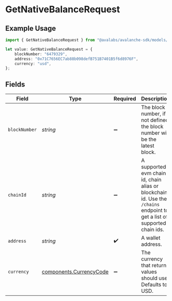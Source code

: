 # GetNativeBalanceRequest

## Example Usage

```typescript
import { GetNativeBalanceRequest } from "@avalabs/avalanche-sdk/models/operations";

let value: GetNativeBalanceRequest = {
    blockNumber: "6479329",
    address: "0x71C7656EC7ab88b098defB751B7401B5f6d8976F",
    currency: "usd",
};
```

## Fields

| Field                                                                                                                    | Type                                                                                                                     | Required                                                                                                                 | Description                                                                                                              | Example                                                                                                                  |
| ------------------------------------------------------------------------------------------------------------------------ | ------------------------------------------------------------------------------------------------------------------------ | ------------------------------------------------------------------------------------------------------------------------ | ------------------------------------------------------------------------------------------------------------------------ | ------------------------------------------------------------------------------------------------------------------------ |
| `blockNumber`                                                                                                            | *string*                                                                                                                 | :heavy_minus_sign:                                                                                                       | The block number, if not defined the block number will be the latest block.                                              | 6479329                                                                                                                  |
| `chainId`                                                                                                                | *string*                                                                                                                 | :heavy_minus_sign:                                                                                                       | A supported evm chain id, chain alias or blockchain id. Use the `/chains` endpoint to get a list of supported chain ids. | 43114                                                                                                                    |
| `address`                                                                                                                | *string*                                                                                                                 | :heavy_check_mark:                                                                                                       | A wallet address.                                                                                                        | 0x71C7656EC7ab88b098defB751B7401B5f6d8976F                                                                               |
| `currency`                                                                                                               | [components.CurrencyCode](../../models/components/currencycode.md)                                                       | :heavy_minus_sign:                                                                                                       | The currency that return values should use. Defaults to USD.                                                             | usd                                                                                                                      |